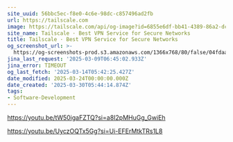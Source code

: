 ```yaml
---
site_uuid: 56bbc5ec-f8e0-4c6e-98dc-c857496ad2fb
url: https://tailscale.com
image: https://tailscale.com/api/og-image?id=6855e6df-bb41-4389-86a2-dc15b0457d5e
site_name: Tailscale · Best VPN Service for Secure Networks
title: Tailscale · Best VPN Service for Secure Networks
og_screenshot_url: >-
  https://og-screenshots-prod.s3.amazonaws.com/1366x768/80/false/04fdaa1e2144440e5be1e4f62731c2b281631effc78b7d40bc4ddbc6e8233d14.jpeg
jina_last_request: '2025-03-09T06:45:02.933Z'
jina_error: TIMEOUT
og_last_fetch: '2025-03-14T05:42:25.427Z'
date_modified: 2025-03-24T00:00:00.000Z
date_created: '2025-03-30T05:44:14.874Z'
tags:
- Software-Development
---
```











https://youtu.be/tW50igaFZTQ?si=a8I2pMHuGg_GwiEh

https://youtu.be/UyczOQTx5Gg?si=Ui-EFErMtkTRs1L8
